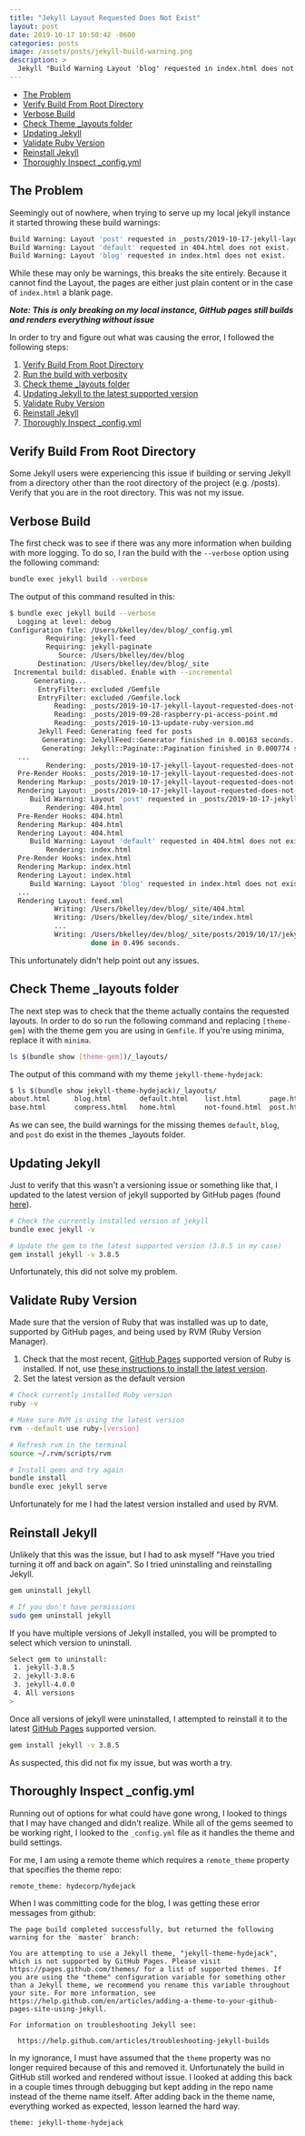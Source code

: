 ```yaml
---
title: "Jekyll Layout Requested Does Not Exist"
layout: post
date: 2019-10-17 10:50:42 -0600
categories: posts
image: /assets/posts/jekyll-build-warning.png
description: >
  Jekyll "Build Warning Layout 'blog' requested in index.html does not exist"
---
```


- [The Problem](#the-problem)
- [Verify Build From Root Directory](#verify-build-from-root-directory)
- [Verbose Build](#verbose-build)
- [Check Theme _layouts folder](#check-theme-_layouts-folder)
- [Updating Jekyll](#updating-jekyll)
- [Validate Ruby Version](#validate-ruby-version)
- [Reinstall Jekyll](#reinstall-jekyll)
- [Thoroughly Inspect _config.yml](#thoroughly-inspect-_config.yml)

## The Problem

Seemingly out of nowhere, when trying to serve up my local jekyll instance it started throwing these build warnings:

```bash
Build Warning: Layout 'post' requested in _posts/2019-10-17-jekyll-layout-requested-does-not-exist.md does not exist.
Build Warning: Layout 'default' requested in 404.html does not exist.
Build Warning: Layout 'blog' requested in index.html does not exist.
```

While these may only be warnings, this breaks the site entirely. Because it cannot find the Layout, the pages are either just plain content or in the case of `index.html` a blank page.

***Note: This is only breaking on my local instance, GitHub pages still builds and renders everything without issue***

In order to try and figure out what was causing the error, I followed the following steps:

1. [Verify Build From Root Directory](#verify-build-from-root-directory)
2. [Run the build with verbosity](#verbose-build)
3. [Check theme _layouts folder](#check-theme-_layouts-folder)
4. [Updating Jekyll to the latest supported version](#updating-jekyll)
5. [Validate Ruby Version](#validate-ruby-version)
6. [Reinstall Jekyll](#reinstall-jekyll)
7. [Thoroughly Inspect _config.yml](#thoroughly-inspect-_config.yml)

## Verify Build From Root Directory

Some Jekyll users were experiencing this issue if building or serving Jekyll from a directory other than the root directory of the project (e.g. /posts). Verify that you are in the root directory. This was not my issue.

## Verbose Build

The first check was to see if there was any more information when building with more logging. To do so, I ran the build with the `--verbose` option using the following command:

```bash
bundle exec jekyll build --verbose
```

The output of this command resulted in this:

```bash
$ bundle exec jekyll build --verbose
  Logging at level: debug
Configuration file: /Users/bkelley/dev/blog/_config.yml
         Requiring: jekyll-feed
         Requiring: jekyll-paginate
            Source: /Users/bkelley/dev/blog
       Destination: /Users/bkelley/dev/blog/_site
 Incremental build: disabled. Enable with --incremental
      Generating...
       EntryFilter: excluded /Gemfile
       EntryFilter: excluded /Gemfile.lock
           Reading: _posts/2019-10-17-jekyll-layout-requested-does-not-exist.md
           Reading: _posts/2019-09-28-raspberry-pi-access-point.md
           Reading: _posts/2019-10-13-update-ruby-version.md
       Jekyll Feed: Generating feed for posts
        Generating: JekyllFeed::Generator finished in 0.00163 seconds.
        Generating: Jekyll::Paginate::Pagination finished in 0.000774 seconds.
  ...
         Rendering: _posts/2019-10-17-jekyll-layout-requested-does-not-exist.md
  Pre-Render Hooks: _posts/2019-10-17-jekyll-layout-requested-does-not-exist.md
  Rendering Markup: _posts/2019-10-17-jekyll-layout-requested-does-not-exist.md
  Rendering Layout: _posts/2019-10-17-jekyll-layout-requested-does-not-exist.md
     Build Warning: Layout 'post' requested in _posts/2019-10-17-jekyll-layout-requested-does-not-exist.md does not exist.
         Rendering: 404.html
  Pre-Render Hooks: 404.html
  Rendering Markup: 404.html
  Rendering Layout: 404.html
     Build Warning: Layout 'default' requested in 404.html does not exist.
         Rendering: index.html
  Pre-Render Hooks: index.html
  Rendering Markup: index.html
  Rendering Layout: index.html
     Build Warning: Layout 'blog' requested in index.html does not exist.
  ...
  Rendering Layout: feed.xml
           Writing: /Users/bkelley/dev/blog/_site/404.html
           Writing: /Users/bkelley/dev/blog/_site/index.html
           ...
           Writing: /Users/bkelley/dev/blog/_site/posts/2019/10/17/jekyll-layout-requested-does-not-exist.html
                    done in 0.496 seconds.
```

This unfortunately didn't help point out any issues.

## Check Theme _layouts folder

The next step was to check that the theme actually contains the requested layouts. In order to do so run the following command and replacing `[theme-gem]` with the theme gem you are using in `Gemfile`. If you're using minima, replace it with `minima`.

```bash
ls $(bundle show [theme-gem])/_layouts/
```

The output of this command with my theme `jekyll-theme-hydejack`:

```bash
$ ls $(bundle show jekyll-theme-hydejack)/_layouts/
about.html      blog.html       default.html    list.html       page.html       redirect.html
base.html       compress.html   home.html       not-found.html  post.html
```

As we can see, the build warnings for the missing themes `default`, `blog`, and `post` do exist in the themes _layouts folder.

## Updating Jekyll

Just to verify that this wasn't a versioning issue or something like that, I updated to the latest version of jekyll supported by GitHub pages (found [here](https://pages.github.com/versions/)).

```bash
# Check the currently installed version of jekyll
bundle exec jekyll -v

# Update the gem to the latest supported version (3.8.5 in my case)
gem install jekyll -v 3.8.5
```

Unfortunately, this did not solve my problem.

## Validate Ruby Version

Made sure that the version of Ruby that was installed was up to date, supported by GitHub pages, and being used by RVM (Ruby Version Manager).

1. Check that the most recent, [GitHub Pages](https://pages.github.com/versions/) supported version of Ruby is installed. If not, use [these instructions to install the latest version](http://blog.allpunsindented.com/posts/2019/10/13/update-ruby-version.html).
2. Set the latest version as the default version

```bash
# Check currently installed Ruby version
ruby -v

# Make sure RVM is using the latest version
rvm --default use ruby-[version]

# Refresh rvm in the terminal
source ~/.rvm/scripts/rvm

# Install gems and try again
bundle install
bundle exec jekyll serve
```

Unfortunately for me I had the latest version installed and used by RVM.

## Reinstall Jekyll

Unlikely that this was the issue, but I had to ask myself "Have you tried turning it off and back on again". So I tried uninstalling and reinstalling Jekyll.

```bash
gem uninstall jekyll

# If you don't have permissions
sudo gem uninstall jekyll
```

If you have multiple versions of Jekyll installed, you will be prompted to select which version to uninstall.

```bash
Select gem to uninstall:
 1. jekyll-3.8.5
 2. jekyll-3.8.6
 3. jekyll-4.0.0
 4. All versions
>
```

Once all versions of jekyll were uninstalled, I attempted to reinstall it to the latest [GitHub Pages](https://pages.github.com/versions/) supported version.

```bash
gem install jekyll -v 3.8.5
```

As suspected, this did not fix my issue, but was worth a try.

## Thoroughly Inspect _config.yml

Running out of options for what could have gone wrong, I looked to things that I may have changed and didn't realize. While all of the gems seemed to be working right, I looked to the `_config.yml` file as it handles the theme and build settings.

For me, I am using a remote theme which requires a `remote_theme` property that specifies the theme repo:

```bash
remote_theme: hydecorp/hydejack
```

When I was committing code for the blog, I was getting these error messages from github:

```text
The page build completed successfully, but returned the following warning for the `master` branch:

You are attempting to use a Jekyll theme, "jekyll-theme-hydejack", which is not supported by GitHub Pages. Please visit https://pages.github.com/themes/ for a list of supported themes. If you are using the "theme" configuration variable for something other than a Jekyll theme, we recommend you rename this variable throughout your site. For more information, see https://help.github.com/en/articles/adding-a-theme-to-your-github-pages-site-using-jekyll.

For information on troubleshooting Jekyll see:

  https://help.github.com/articles/troubleshooting-jekyll-builds
```

In my ignorance, I must have assumed that the `theme` property was no longer required because of this and removed it. Unfortunately the build in GitHub still worked and rendered without issue. I looked at adding this back in a couple times through debugging but kept adding in the repo name instead of the theme name itself. After adding back in the theme name, everything worked as expected, lesson learned the hard way.

```bash
theme: jekyll-theme-hydejack
```
